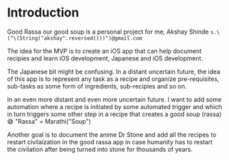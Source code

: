 # Introduction
Good Rassa our good soup is a personal project for me, Akshay Shinde `s.\("\(String("akshay".reversed()))")@gmail.com`

The idea for the MVP is to create an iOS app that can help document recipies and learn iOS development, Japanese and iOS development.

The Japanese bit might be confusing. In a distant uncertain future, the idea of this app is to represent any task as a recipe and organize pre-requisites, sub-tasks as some form of ingredients, sub-recipies and so on.

In an even more distant and even more uncertain future. I want to add some automation where a recipe is initiated by some automated trigger and which in turn triggers some other step in a recipe that creates a good soup (rassa) 😅 "Rassa" = Marathi("Soup")

Another goal is to document the anime Dr Stone and add all the recipes to restart civilaization in the good rassa app in case humanity has to restart the civilation after being turned into stone for thousands of years.


